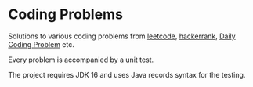 # Coding Problems

Solutions to various coding problems from [leetcode](https://leetcode.com/), [hackerrank](https://www.hackerrank.com/),
[Daily Coding Problem](https://www.dailycodingproblem.com/) etc.

Every problem is accompanied by a unit test.

The project requires JDK 16 and uses Java records syntax for the testing.